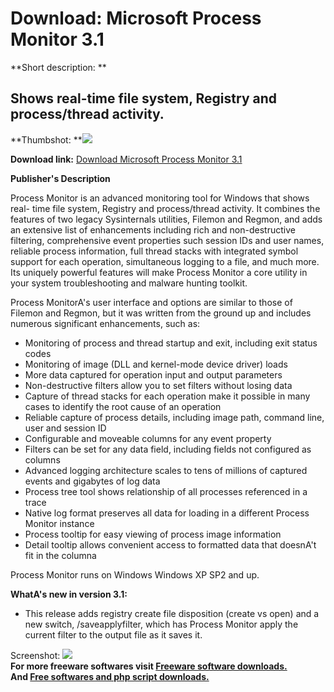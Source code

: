 # Download: Microsoft Process Monitor 3.1

**Short description: **

## Shows real-time file system, Registry and process/thread activity.

  
**Thumbshot: **![](http://www.freewarefiles.com/screenshot/ms_processmon_md.jpg)   
  
**Download link:** [Download Microsoft Process Monitor 3.1](http://freesoftwares.boysofts.com/Microsoft-Process-Monitor_program_24424.html)  
  

**Publisher's Description**  
  

Process Monitor is an advanced monitoring tool for Windows that shows real-
time file system, Registry and process/thread activity. It combines the
features of two legacy Sysinternals utilities, Filemon and Regmon, and adds an
extensive list of enhancements including rich and non-destructive filtering,
comprehensive event properties such session IDs and user names, reliable
process information, full thread stacks with integrated symbol support for
each operation, simultaneous logging to a file, and much more. Its uniquely
powerful features will make Process Monitor a core utility in your system
troubleshooting and malware hunting toolkit.

Process MonitorA's user interface and options are similar to those of Filemon
and Regmon, but it was written from the ground up and includes numerous
significant enhancements, such as:

  * Monitoring of process and thread startup and exit, including exit status codes 
  * Monitoring of image (DLL and kernel-mode device driver) loads 
  * More data captured for operation input and output parameters 
  * Non-destructive filters allow you to set filters without losing data 
  * Capture of thread stacks for each operation make it possible in many cases to identify the root cause of an operation 
  * Reliable capture of process details, including image path, command line, user and session ID 
  * Configurable and moveable columns for any event property 
  * Filters can be set for any data field, including fields not configured as columns 
  * Advanced logging architecture scales to tens of millions of captured events and gigabytes of log data 
  * Process tree tool shows relationship of all processes referenced in a trace 
  * Native log format preserves all data for loading in a different Process Monitor instance 
  * Process tooltip for easy viewing of process image information 
  * Detail tooltip allows convenient access to formatted data that doesnA't fit in the columna 

Process Monitor runs on Windows Windows XP SP2 and up.

**WhatA's new in version 3.1:**

  * This release adds registry create file disposition (create vs open) and a new switch, /saveapplyfilter, which has Process Monitor apply the current filter to the output file as it saves it. 

  
  
Screenshot: ![](http://www.freewarefiles.com/screenshot/ms_processmon.jpg)  
**For more freeware softwares visit [Freeware software downloads.](http://freesoftwares.boysofts.com/)**   
**And [Free softwares and php script downloads.](http://www.boysofts.com/)**

